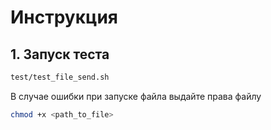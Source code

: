 # Инструкция
## 1. Запуск теста
```bash 
test/test_file_send.sh
```
        
В случае ошибки при запуске файла выдайте права файлу
```bash
chmod +x <path_to_file>
```
